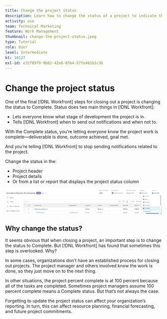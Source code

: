 ```yaml
---
title: Change the project status
description: Learn how to change the status of a project to indicate that work is complete.
activity: use
team: Technical Marketing
feature: Work Management
thumbnail: change-the-project-status.jpeg
type: Tutorial
role: User
level: Intermediate
kt: 10127
exl-id: e32f89f0-9b02-42e8-85b4-57fe461b1c36
---
```

# Change the project status

One of the final [!DNL Workfront] steps for closing out a project is changing the status to Complete. Status does two main things in [!DNL Workfront]:

* Lets everyone know what stage of development the project is in.
* Tells [!DNL Workfront] when to send out notifications and when not to.

With the Complete status, you’re letting everyone know the project work is complete—deliverable is done, outcome achieved, goal met.

And you’re telling [!DNL Workfront] to stop sending notifications related to the project.

Change the status in the:

* Project header
* Project details
* Or from a list or report that displays the project status column

![[!UICONTROL Status] field expanded in project header](assets/planner-fund-project-status.png)

## Why change the status?

It seems obvious that when closing a project, an important step is to change the status to Complete. But [!DNL Workfront] has found that sometimes this step is overlooked. Why?

In some cases, organizations don’t have an established process for closing out projects. The project manager and others involved know the work is done, so they just move on to the next thing.

In other situations, the project percent complete is at 100 percent because all of the tasks are completed. Sometimes project managers assume 100 percent complete means a Complete status. But that’s not always the case.

Forgetting to update the project status can affect your organization’s reporting. In turn, this can affect resource planning, financial forecasting, and future project commitments.

<!---
learn more
Project statuses
--->
